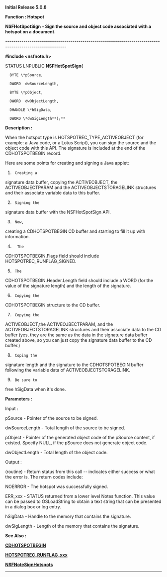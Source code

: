 




<!--
 /\* Font Definitions \*/
 @font-face
 {font-family:Helv;
 panose-1:2 11 6 4 2 2 2 3 2 4;}
@font-face
 {font-family:"Cambria Math";
 panose-1:2 4 5 3 5 4 6 3 2 4;}
 /\* Style Definitions \*/
 p.MsoNormal, li.MsoNormal, div.MsoNormal
 {margin-top:0cm;
 margin-right:0cm;
 margin-bottom:8.0pt;
 margin-left:0cm;
 line-height:107%;
 font-size:11.0pt;
 font-family:"Calibri",sans-serif;}
.MsoChpDefault
 {font-size:11.0pt;}
.MsoPapDefault
 {margin-bottom:8.0pt;
 line-height:107%;}
 /\* Page Definitions \*/
 @page WordSection1
 {size:612.0pt 792.0pt;
 margin:72.0pt 72.0pt 72.0pt 72.0pt;}
div.WordSection1
 {page:WordSection1;}
 /\* List Definitions \*/
 ol
 {margin-bottom:0cm;}
ul
 {margin-bottom:0cm;}
-->




**Initial Release 5.0.8**



**Function : Hotspot**



**NSFHotSpotSign** **- Sign the
source and object code associated with a hotspot on a document.**


**----------------------------------------------------------------------------------------------------------**



**#include <nsfnote.h>**



STATUS
LNPUBLIC **NSFHotSpotSign(**  

      BYTE \*pSource,  

      DWORD  dwSourceLength,  

      BYTE \*pObject,  

      DWORD  dwObjectLength,  

      DHANDLE \*hSigData,  

      DWORD \*dwSigLength**);**



**Description :**



When the
hotspot type is HOTSPOTREC\_TYPE\_ACTIVEOBJECT (for example: a Java code, or a
Lotus Script), you can sign the source and the object code with this API.  The
signature is included at the end of the CDHOTSPOTBEGIN record.  


 


Here are
some points for creating and signing a Java applet:  

  




1.      Creating a
signature data buffer, copying the ACTIVEOBJECT, the ACTIVEOBJECTPARAM and the
ACTIVEOBJECTSTORAGELINK structures and their associate variable data to this
buffer.


2.      Signing the
signature data buffer with the NSFHotSpotSign API.


3.      Now,
creating a CDHOTSPOTBEGIN CD buffer and starting to fill it up with
information.


4.       The
CDHOTSPOTBEGIN.Flags field should include HOTSPOTREC\_RUNFLAG\_SIGNED.


5.      The
CDHOTSPOTBEGIN.Header.Length field should include a WORD (for the value of the
signature length) and the length of the signature.


6.      Copying the
CDHOTSPOTBEGIN structure to the CD buffer.


7.      Copying the
ACTIVEOBJECT,the ACTIVEOJBECTPARAM, and the ACTIVEOBJECTSTORAGELINK structures
and their associate data to the CD buffer  (yes, they are the same as the data
in the signature data buffer created above, so you can just copy the signature
data buffer to the CD buffer.)


8.      Coping the
signature length and the signature to the CDHOTSPOTBEGIN buffer following the
variable data of ACTIVEOBJECTSTORAGELINK.


9.      Be sure to
free hSigData when it's done.  

  




 


**Parameters :**



Input :  

pSource  -  Pointer of the source to be signed.  

  

dwSourceLength  -  Total length of the source  to be signed.  

  

pObject  -  Pointer of the generated object code of the pSource content, if
existed.  Specify NULL, if the pSource does not generate object code.  

  

dwObjectLength  -  Total length of the object code.  

  




Output :  

(routine)  -  Return status from this call -- indicates either success or what
the error is. The return codes include:  

  

NOERROR - The hotspot was successfully signed.  

ERR\_xxx - STATUS returned from a lower level Notes function.  This value can be
passed to OSLoadString to obtain a text string that can be presented in a
dialog box or log entry.  

  

  

hSigData  -  Handle to the memory that contains the signature.  

  

dwSigLength  -  Length of the memory that contains the signature.  

  




 **See Also :**


**[CDHOTSPOTBEGIN](CDHOTSPOTBEGIN.md)**


**[HOTSPOTREC\_RUNFLAG\_xxx](HOTSPOTREC_RUNFLAG_xxx.md)**


**[NSFNoteSignHotspots](NSFNoteSignHotspots.md)**



----------------------------------------------------------------------------------------------------------


 





